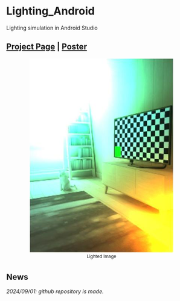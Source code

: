 # Lighting_Android
Lighting simulation in Android Studio

## [Project Page](https://github.com/Rascal0902/Lighting_Android) | [Poster](/gshs_poster/gshs_poster_2column.pdf)

<p align="center">
    <img src="/docs/image.jpg">
    <br>
    <sup>Lighted Image</sup>
    <br>
</p>

## News 
*2024/09/01: github repository is made.*
